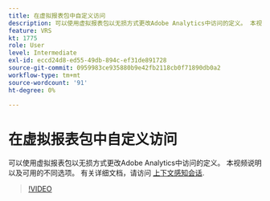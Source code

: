```yaml
---
title: 在虚拟报表包中自定义访问
description: 可以使用虚拟报表包以无损方式更改Adobe Analytics中访问的定义。 本视频说明以及可用的不同选项。
feature: VRS
kt: 1775
role: User
level: Intermediate
exl-id: eccd24d8-ed55-49db-894c-ef31de891728
source-git-commit: 0959983ce935880b9e42fb2118cb0f71890db0a2
workflow-type: tm+mt
source-wordcount: '91'
ht-degree: 0%

---
```


# 在虚拟报表包中自定义访问

可以使用虚拟报表包以无损方式更改Adobe Analytics中访问的定义。 本视频说明以及可用的不同选项。 有关详细文档，请访问 [上下文感知会话](https://experienceleague.adobe.com/docs/analytics/components/virtual-report-suites/vrs-mobile-visit-processing.html).

>[!VIDEO](https://video.tv.adobe.com/v/23545/?quality=12&learn=on)
